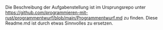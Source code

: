 Die Beschreibung der Aufgabenstellung ist im Ursprungsrepo unter https://github.com/programmieren-mit-rust/programmentwurf/blob/main/Programmentwurf.md zu finden. Diese Readme.md ist durch etwas Sinnvolles zu ersetzen.
